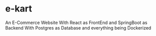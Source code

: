# e-kart
An E-Commerce Website With React as FrontEnd and SpringBoot as Backend With Postgres as Database and everything being Dockerized
